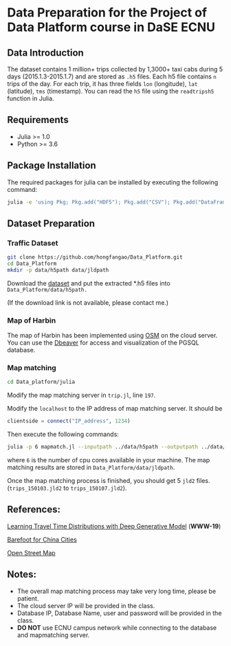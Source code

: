 # Data Preparation for the Project of Data Platform course in DaSE ECNU
## Data Introduction
The dataset contains 1 million+ trips collected by 1,3000+ taxi cabs during 5 days (2015.1.3-2015.1.7) and are stored as `.h5` files. Each h5 file contains `n` trips of the day. For each trip, it has three fields `lon` (longitude), `lat` (latitude), `tms` (timestamp). You can read the `h5` file using the `readtripsh5` function in Julia.
## Requirements
- Julia >= 1.0
- Python >= 3.6
## Package Installation
The required packages for julia can be installed by executing the following command:
```bash
julia -e 'using Pkg; Pkg.add("HDF5"); Pkg.add("CSV"); Pkg.add("DataFrames"); Pkg.add("Distances"); Pkg.add("StatsBase"); Pkg.add("JSON"); Pkg.add("Lazy"); Pkg.add("JLD2"); Pkg.add("ArgParse"); Pkg.add("FileIO")'
```
## Dataset Preparation
### Traffic Dataset
```bash
git clone https://github.com/hongfangao/Data_Platform.git
cd Data_Platform
mkdir -p data/h5path data/jldpath
```
Download the [dataset](https://pan.quark.cn/s/b30e6b7cd379) and put the extracted *.h5 files into `Data_Platform/data/h5path.`

(If the download link is not available, please contact me.)
### Map of Harbin
The map of Harbin has been implemented using [OSM](https://www.openstreetmap.org) on the cloud server. You can use the [Dbeaver](https://mirrors.nju.edu.cn/github-release/dbeaver/dbeaver/) for access and visualization of the PGSQL database. 

### Map matching
```bash
cd Data_platform/julia
```
Modify the map matching server in `trip.jl`, line `197`.

Modify the `localhost` to the IP address of map matching server.
It should be
```julia
clientside = connect("IP_address", 1234)
```


Then execute the following commands:
```bash
julia -p 6 mapmatch.jl --inputpath ../data/h5path --outputpath ../data/jldpath
```
where `6` is the number of cpu cores available in your machine. The map matching results are stored in `Data_Platform/data/jldpath`.

Once the map matching process is finished, you should get 5 `jld2` files.
(`trips_150103.jld2` to `trips_150107.jld2`).
## References:
[Learning Travel Time Distributions with Deep Generative Model](http://www.ntu.edu.sg/home/lixiucheng/pdfs/www19-deepgtt.pdf) (**WWW-19**)

[Barefoot for China Cities](https://github.com/boathit/barefoot)

[Open Street Map](https://www.openstreetmap.org)
## Notes:
- The overall map matching process may take very long time, please be patient.
- The cloud server IP will be provided in the class.
- Database IP, Database Name, user and password will be provided in the class.
- **DO NOT** use ECNU campus network while connecting to the database and mapmatching server.